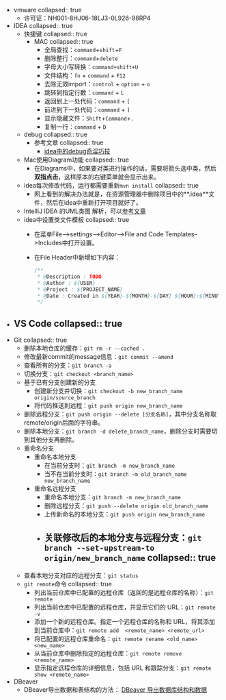 - vmware
  collapsed:: true
	- 许可证：NH001-8HJ06-18LJ3-0L926-98RP4
- IDEA
  collapsed:: true
	- 快捷键
	  collapsed:: true
		- MAC
		  collapsed:: true
			- 全局查找：`command`+`shift`+`F`
			- 删除整行：`command`+`delete`
			- 字母大小写转换：`command+shift+U`
			- 文件结构：`fn` + `command` + `F12`
			- 去除无效import：`control` + `option` + `o`
			- 跳转到指定行数：`command` + `L`
			- 返回到上一处代码：`command` + `[`
			- 前进到下一处代码：`command` + `]`
			- 显示隐藏文件：`Shift`+`Command`+`.`
			- 复制一行：`command` + `D`
	- debug
	  collapsed:: true
		- 参考文章
		  collapsed:: true
			- [idea中的debug奇淫巧技](https://juejin.cn/post/6947670922585178125)
	- Mac使用Diagram功能
	  collapsed:: true
		- 在Diagrams中，如果要对类进行操作的话，需要将箭头选中类，然后**双指点击**，这样原本的右键菜单就会显示出来。
	- idea每次修改代码，运行都需要重新`mvn install`
	  collapsed:: true
		- 网上看到的解决办法就是，在资源管理器中删除项目中的**.idea**文件，然后在idea中重新打开项目就好了。
	- IntelliJ IDEA 的UML类图 解析，可以[参考文章](https://blog.csdn.net/weixin_39422586/article/details/120211288)
	- idea中设置类文件模板
	    collapsed:: true
		- 在菜单File–>settings–>Editor–>File and Code Templates–>Includes中打开设置。
		- 在File Header中新增如下内容：
		  
		    ```java
		    /**
		     * @Description : TODO
		     * @Author : ${USER}
		     * @Project : ${PROJECT_NAME}
		     * @Date : Created in ${YEAR}-${MONTH}-${DAY} ${HOUR}:${MINUTE}
		     */
		    ```
- VS Code
  collapsed:: true
	-
- Git
  collapsed:: true
	- 删除本地仓库的缓存：`git rm -r --cached .`
	- 修改最新commit的message信息：`git commit --amend`
	- 查看所有的分支：`git branch -a`
	- 切换分支：`git checkout <branch_name>`
	- 基于已有分支创建新的分支
		- 创建新分支并切换：`git checkout -b new_branch_name origin/source_branch`
		- 将代码推送到远程：`git push origin new_branch_name`
	- 删除远程分支：`git push origin --delete [分支名称]`，其中分支名称取remote/origin后面的字符串。
	- 删除本地分支：`git branch -d delete_branch_name`，删除分支时需要切到其他分支再删除。
	- 重命名分支
		- 重命名本地分支
			- 在当前分支时：`git branch -m new_branch_name`
			- 当不在当前分支时：`git branch -m old_branch_name new_branch_name`
		- 重命名远程分支
			- 重命名本地分支：`git branch -m new_branch_name`
			- 删除远程分支：`git push --delete origin old_branch_name`
			- 上传新命名的本地分支：`git push origin new_branch_name`
			- 关联修改后的本地分支与远程分支：`git branch --set-upstream-to origin/new_branch_name`
			  collapsed:: true
				-
	- 查看本地分支对应的远程分支：`git status`
	- `git remote`命令
	  collapsed:: true
		- 列出当前仓库中已配置的远程仓库（返回的是远程仓库的名称）：`git remote`
		- 列出当前仓库中已配置的远程仓库，并显示它们的 URL：`git remote -v`
		- 添加一个新的远程仓库。指定一个远程仓库的名称和 URL，将其添加到当前仓库中：`git remote add  <remote_name> <remote_url> `
		- 将已配置的远程仓库重命名：`git remote rename <old_name> <new_name>`
		- 从当前仓库中删除指定的远程仓库：`git remote remove <remote_name>`
		- 显示指定远程仓库的详细信息，包括 URL 和跟踪分支：`git remote show <remote_name>`
- DBeaver
	- DBeaver导出数据和表结构的方法： [DBeaver 导出数据库结构和数据](https://blog.csdn.net/WTUDAN/article/details/120767542)